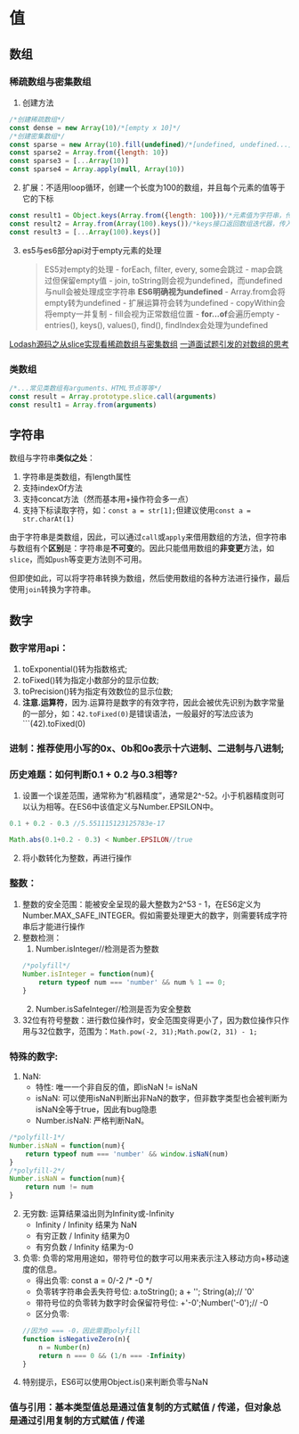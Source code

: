 # 值

## 数组
### 稀疏数组与密集数组

1. 创建方法
```javascript
/*创建稀疏数组*/
const dense = new Array(10)/*[empty x 10]*/
/*创建密集数组*/
const sparse = new Array(10).fill(undefined)/*[undefined, undefined...]*/
const sparse2 = Array.from({length: 10})
const sparse3 = [...Array(10)]
const sparse4 = Array.apply(null, Array(10))        
```

2. 扩展：不适用loop循环，创建一个长度为100的数组，并且每个元素的值等于它的下标
```javascript
const result1 = Object.keys(Array.from({length: 100}))/*元素值为字符串，传入参数必须为密集数组*/
const result2 = Array.from(Array(100).keys())/*keys接口返回数组迭代器，传入参数可以为稀疏数组*/
const result3 = [...Array(100).keys()]        
```
3. es5与es6部分api对于empty元素的处理
    >   ES5对empty的处理
        - forEach, filter, every, some会跳过
        - map会跳过但保留empty值
        - join, toString则会视为undefined，而undefined与null会被处理成空字符串
        **ES6明确视为undefined**
        - Array.from会将empty转为undefined
        - 扩展运算符会转为undefined
        - copyWithin会将empty一并复制
        - fill会视为正常数组位置
        - **for...of**会遍历empty
        - entries(), keys(), values(), find(), findIndex会处理为undefined


[Lodash源码之从slice实现看稀疏数组与密集数组](https://github.com/yeyuqiudeng/pocket-lodash/issues/1)
[一道面试题引发的对数组的思考](https://juejin.im/entry/58c76843ac502e00621c4ba5)

### 类数组
```javascript
/*...常见类数组有arguments、HTML节点等等*/
const result = Array.prototype.slice.call(arguments)
const result1 = Array.from(arguments)
```

## 字符串
数组与字符串**类似之处**：
1. 字符串是类数组，有length属性
2. 支持indexOf方法
3. 支持concat方法（然而基本用+操作符会多一点）
4. 支持下标读取字符，如：```const a = str[1];```但建议使用```const a = str.charAt(1)```

由于字符串是类数组，因此，可以通过```call```或```apply```来借用数组的方法，但字符串与数组有个**区别**是：字符串是**不可变**的。因此只能借用数组的**非变更**方法，如```slice```，而如```push```等变更方法则不可用。

但即使如此，可以将字符串转换为数组，然后使用数组的各种方法进行操作，最后使用```join```转换为字符串。

## 数字
### 数字常用api：
1. toExponential()转为指数格式;
2. toFixed()转为指定小数部分的显示位数;
3. toPrecision()转为指定有效数位的显示位数;
4. **注意.运算符**，因为.运算符是数字的有效字符，因此会被优先识别为数字常量的一部分，如：```42.toFixed(0)```是错误语法，一般最好的写法应该为```(42).toFixed(0)
### 进制：推荐使用小写的0x、0b和0o表示十六进制、二进制与八进制;
### 历史难题：如何判断0.1 + 0.2 与0.3相等?
1. 设置一个误差范围，通常称为“机器精度”，通常是2^-52。小于机器精度则可以认为相等。在ES6中该值定义与Number.EPSILON中。
```javascript
0.1 + 0.2 - 0.3 //5.551115123125783e-17

Math.abs(0.1+0.2 - 0.3) < Number.EPSILON//true
```
2. 将小数转化为整数，再进行操作
### 整数：
1. 整数的安全范围：能被安全呈现的最大整数为2^53 - 1，在ES6定义为Number.MAX_SAFE_INTEGER。假如需要处理更大的数字，则需要转成字符串后才能进行操作
2. 整数检测：
    1. Number.isInteger//检测是否为整数
    ```javascript
    /*polyfill*/
    Number.isInteger = function(num){
        return typeof num === 'number' && num % 1 == 0;
    }
    ```
    2. Number.isSafeInteger//检测是否为安全整数
3. 32位有符号整数：进行数位操作时，安全范围变得更小了，因为数位操作只作用与32位数字，范围为：```Math.pow(-2, 31);Math.pow(2, 31) - 1;```
### 特殊的数字:
1. NaN:
    - 特性: 唯一一个非自反的值，即isNaN != isNaN
    - isNaN: 可以使用isNaN判断出非NaN的数字，但非数字类型也会被判断为isNaN全等于true，因此有bug隐患
    - Number.isNaN: 严格判断NaN。
```javascript
/*polyfill-1*/
Number.isNaN = function(num){
    return typeof num === 'number' && window.isNaN(num)
}
/*polyfill-2*/
Number.isNaN = function(num){
    return num != num
}
```
2. 无穷数:
    运算结果溢出则为Infinity或-Infinity
    - Infinity / Infinity 结果为 NaN
    - 有穷正数 / Infinity 结果为0
    - 有穷负数 / Infinity 结果为-0
3. 负零:
    负零的常用用途如，带符号位的数字可以用来表示注入移动方向+移动速度的信息。
    - 得出负零: const a = 0/-2 /* -0 */
    - 负零转字符串会丢失符号位: a.toString(); a + ''; String(a);// '0'
    - 带符号位的负零转为数字时会保留符号位: +'-0';Number('-0');// -0
    - 区分负零: 
    ```javascript
    //因为0 === -0，因此需要polyfill
    function isNegativeZero(n){
        n = Number(n)
        return n === 0 && (1/n === -Infinity)
    }
    ```
4. 特别提示，ES6可以使用Object.is()来判断负零与NaN
### 值与引用：基本类型值总是通过值复制的方式赋值 / 传递，但对象总是通过引用复制的方式赋值 / 传递

